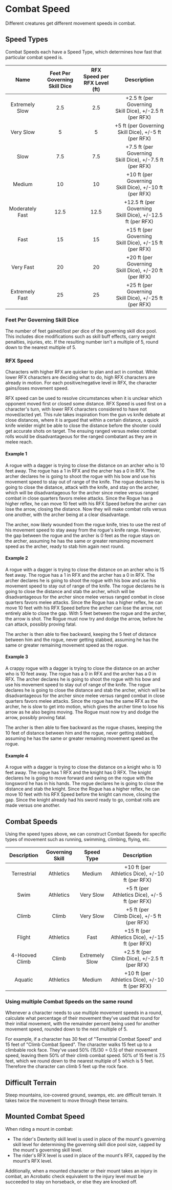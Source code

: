 # Combat Speed

Different creatures get different movement speeds in combat.

## Speed Types

Combat Speeds each have a Speed Type, which determines how fast that particular combat speed is.

|      Name       | Feet Per Governing Skill Dice | RFX Speed per RFX Level (ft) |                        Description                        |
| :-------------: | :---------------------------: | :--------------------------: | :-------------------------------------------------------: |
| Extremely Slow  |              2.5              |             2.5              |  +2.5 ft (per Governing Skill Dice), +/-2.5 ft (per RFX)  |
|    Very Slow    |               5               |              5               |    +5 ft (per Governing Skill Dice), +/-5 ft (per RFX)    |
|      Slow       |              7.5              |             7.5              |  +7.5 ft (per Governing Skill Dice), +/-7.5 ft (per RFX)  |
|     Medium      |              10               |              10              |   +10 ft (per Governing Skill Dice), +/-10 ft (per RFX)   |
| Moderately Fast |             12.5              |             12.5             | +12.5 ft (per Governing Skill Dice), +/-12.5 ft (per RFX) |
|      Fast       |              15               |              15              |   +15 ft (per Governing Skill Dice), +/-15 ft (per RFX)   |
|    Very Fast    |              20               |              20              |   +20 ft (per Governing Skill Dice), +/-20 ft (per RFX)   |
| Extremely Fast  |              25               |              25              |   +25 ft (per Governing Skill Dice), +/-25 ft (per RFX)   |

### Feet Per Governing Skill Dice

The number of feet gained/lost per dice of the governing skill dice pool. This includes dice modifications such as skill buff effects, carry weight penalties, injuries, etc. If the resulting number isn't a multiple of 5, round down to the nearest multiple of 5.

### RFX Speed

Characters with higher RFX are quicker to plan and act in combat. While lower RFX characters are deciding what to do, high RFX characters are already in motion. For each positive/negative level in RFX, the character gains/loses movement speed.

RFX speed can be used to resolve circumstances when it is unclear which opponent moved first or closed some distance. RFX Speed is used first on a character's turn, with lower RFX characters considered to have not moved/acted yet. This rule takes inspiration from the gun vs knife debate at close distances, where it is argued that within a certain distance, a quick knife wielder might be able to close the distance before the shooter could get accurate shots on target. The ensuing ranged versus melee combat rolls would be disadvantageous for the ranged combatant as they are in melee reach.

#### Example 1

A rogue with a dagger is trying to close the distance on an archer who is 10 feet away. The rogue has a 1 in RFX and the archer has a 0 in RFX. The archer declares he is going to shoot the rogue with his bow and use his movement speed to stay out of range of the knife. The rogue declares he is going to close the distance, attack with the knife, and stay on the archer, which will be disadvantageous for the archer since melee versus ranged combat in close quarters favors melee attacks. Since the Rogue has a higher reflex, he can move 10 feet with his RFX Speed before the archer can lose the arrow, closing the distance. Now they will make combat rolls versus one another, with the archer being at a clear disadvantage.

The archer, now likely wounded from the rogue knife, tries to use the rest of his movement speed to stay away from the rogue's knife range. However, the gap between the rogue and the archer is 0 feet as the rogue stays on the archer, assuming he has the same or greater remaining movement speed as the archer, ready to stab him again next round.

#### Example 2

A rogue with a dagger is trying to close the distance on an archer who is 15 feet away. The rogue has a 1 in RFX and the archer has a 0 in RFX. The archer declares he is going to shoot the rogue with his bow and use his movement speed to stay out of range of the knife. The rogue declares he is going to close the distance and stab the archer, which will be disadvantageous for the archer since melee versus ranged combat in close quarters favors melee attacks. Since the Rogue has a higher reflex, he can move 10 feet with his RFX Speed before the archer can lose the arrow, not entirely able to close the gap. With 5 feet between the rogue and the archer, the arrow is shot. The Rogue must now try and dodge the arrow, before he can attack, possibly proving fatal.

The archer is then able to flee backward, keeping the 5 feet of distance between him and the rogue, never getting stabbed, assuming he has the same or greater remaining movement speed as the rogue.

#### Example 3

A crappy rogue with a dagger is trying to close the distance on an archer who is 10 feet away. The rogue has a 0 in RFX and the archer has a 0 in RFX. The archer declares he is going to shoot the rogue with his bow and use his movement speed to stay out of range of the knife. The rogue declares he is going to close the distance and stab the archer, which will be disadvantageous for the archer since melee versus ranged combat in close quarters favors melee attacks. Since the rogue has the same RFX as the archer, he is slow to get into motion, which gives the archer time to lose his arrow as he also begins moving. The Rogue must now try and dodge the arrow, possibly proving fatal.

The archer is then able to flee backward as the rogue chases, keeping the 10 feet of distance between him and the rogue, never getting stabbed, assuming he has the same or greater remaining movement speed as the rogue.

#### Example 4

A rogue with a dagger is trying to close the distance on a knight who is 10 feet away. The rogue has 1 RFX and the knight has 0 RFX. The knight declares he is going to move forward and swing on the rogue with the longsword he has in his hands. The rogue declares he is going to close the distance and stab the knight. Since the Rogue has a higher reflex, he can move 10 feet with his RFX Speed before the knight can move, closing the gap. Since the knight already had his sword ready to go, combat rolls are made versus one another.

## Combat Speeds

Using the speed types above, we can construct Combat Speeds for specific types of movement such as running, swimming, climbing, flying, etc.

|  Description   | Governing Skill |   Speed Type   |                   Description                   |
| :------------: | :-------------: | :------------: | :---------------------------------------------: |
|  Terrestrial   |    Athletics    |     Medium     | +10 ft (per Athletics Dice), +/-10 ft (per RFX) |
|      Swim      |    Athletics    |   Very Slow    |  +5 ft (per Athletics Dice), +/-5 ft (per RFX)  |
|     Climb      |      Climb      |   Very Slow    |    +5 ft (per Climb Dice), +/-5 ft (per RFX)    |
|     Flight     |    Athletics    |      Fast      | +15 ft (per Athletics Dice), +/-15 ft (per RFX) |
| 4-Hooved Climb |      Climb      | Extremely Slow |  +2.5 ft (per Climb Dice), +/-2.5 ft (per RFX)  |
|    Aquatic     |    Athletics    |     Medium     | +10 ft (per Athletics Dice), +/-10 ft (per RFX) |

### Using multiple Combat Speeds on the same round

Whenever a character needs to use multiple movement speeds in a round, calculate what percentage of their movement they've used that round for their initial movement, with the remainder percent being used for another movement speed, rounded down to the next multiple of 5.

For example, if a character has 30 feet of "Terrestrial Combat Speed" and 15 feet of "Climb Combat Speed". The character walks 15 feet up to a climbable rock face. They've used 50% (15/30 = 0.5) of their movement speed, leaving them 50% of their climb combat speed. 50% of 15 feet is 7.5 feet, which we round down to the nearest multiple of 5 which is 5 feet. Therefore the character can climb 5 feet up the rock face.

## Difficult Terrain

Steep mountains, ice-covered ground, swamps, etc. are difficult terrain. It takes twice the movement to move through these terrains.

## Mounted Combat Speed

When riding a mount in combat:

- The rider's Dexterity skill level is used in place of the mount's governing skill level for determining the governing skill dice pool size, capped by the mount's governing skill level.
- The rider's RFX level is used in place of the mount's RFX, capped by the mount's RFX level.

Additionally, when a mounted character or their mount takes an injury in combat, an Acrobatic check equivalent to the injury level must be succeeded to stay on horseback, or else they are knocked off.
